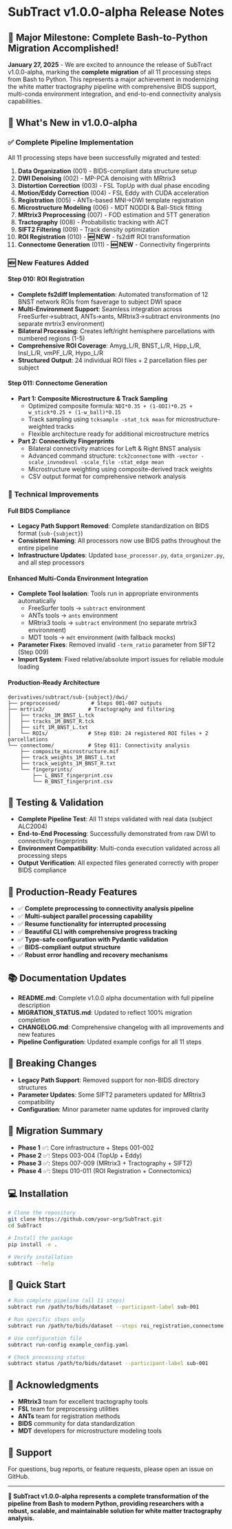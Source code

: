 # SubTract v1.0.0-alpha Release Notes

## 🎉 Major Milestone: Complete Bash-to-Python Migration Accomplished!

**January 27, 2025** - We are excited to announce the release of SubTract v1.0.0-alpha, marking the **complete migration** of all 11 processing steps from Bash to Python. This represents a major achievement in modernizing the white matter tractography pipeline with comprehensive BIDS support, multi-conda environment integration, and end-to-end connectivity analysis capabilities.

## 🚀 What's New in v1.0.0-alpha

### ✅ **Complete Pipeline Implementation**
All 11 processing steps have been successfully migrated and tested:

1. **Data Organization** (001) - BIDS-compliant data structure setup
2. **DWI Denoising** (002) - MP-PCA denoising with MRtrix3
3. **Distortion Correction** (003) - FSL TopUp with dual phase encoding
4. **Motion/Eddy Correction** (004) - FSL Eddy with CUDA acceleration
5. **Registration** (005) - ANTs-based MNI→DWI template registration
6. **Microstructure Modeling** (006) - MDT NODDI & Ball-Stick fitting
7. **MRtrix3 Preprocessing** (007) - FOD estimation and 5TT generation
8. **Tractography** (008) - Probabilistic tracking with ACT
9. **SIFT2 Filtering** (009) - Track density optimization
10. **ROI Registration** (010) - **🆕 NEW** - fs2diff ROI transformation
11. **Connectome Generation** (011) - **🆕 NEW** - Connectivity fingerprints

### 🆕 **New Features Added**

#### **Step 010: ROI Registration**
- **Complete fs2diff Implementation**: Automated transformation of 12 BNST network ROIs from fsaverage to subject DWI space
- **Multi-Environment Support**: Seamless integration across FreeSurfer→subtract, ANTs→ants, MRtrix3→subtract environments (no separate mrtrix3 environment)
- **Bilateral Processing**: Creates left/right hemisphere parcellations with numbered regions (1-5)
- **Comprehensive ROI Coverage**: Amyg_L/R, BNST_L/R, Hipp_L/R, Insl_L/R, vmPF_L/R, Hypo_L/R
- **Structured Output**: 24 individual ROI files + 2 parcellation files per subject

#### **Step 011: Connectome Generation**
- **Part 1: Composite Microstructure & Track Sampling**
  - Optimized composite formula: `NDI*0.35 + (1-ODI)*0.25 + w_stick*0.25 + (1-w_ball)*0.15`
  - Track sampling using `tcksample -stat_tck mean` for microstructure-weighted tracks
  - Flexible architecture ready for additional microstructure metrics
- **Part 2: Connectivity Fingerprints**
  - Bilateral connectivity matrices for Left & Right BNST analysis
  - Advanced command structure: `tck2connectome` with `-vector -scale_invnodevol -scale_file -stat_edge mean`
  - Microstructure weighting using composite-derived track weights
  - CSV output format for comprehensive network analysis

### 🔧 **Technical Improvements**

#### **Full BIDS Compliance**
- **Legacy Path Support Removed**: Complete standardization on BIDS format (`sub-{subject}`)
- **Consistent Naming**: All processors now use BIDS paths throughout the entire pipeline
- **Infrastructure Updates**: Updated `base_processor.py`, `data_organizer.py`, and all step processors

#### **Enhanced Multi-Conda Environment Integration**
- **Complete Tool Isolation**: Tools run in appropriate environments automatically
  - FreeSurfer tools → `subtract` environment
  - ANTs tools → `ants` environment  
  - MRtrix3 tools → `subtract` environment (no separate mrtrix3 environment)
  - MDT tools → `mdt` environment (with fallback mocks)
- **Parameter Fixes**: Removed invalid `-term_ratio` parameter from SIFT2 (Step 009)
- **Import System**: Fixed relative/absolute import issues for reliable module loading

#### **Production-Ready Architecture**
```
derivatives/subtract/sub-{subject}/dwi/
├── preprocessed/          # Steps 001-007 outputs
├── mrtrix3/              # Tractography and filtering  
│   ├── tracks_1M_BNST_L.tck
│   ├── tracks_1M_BNST_R.tck
│   ├── sift_1M_BNST_L.txt
│   └── ROIs/             # Step 010: 24 registered ROI files + 2 parcellations
└── connectome/           # Step 011: Connectivity analysis
    ├── composite_microstructure.mif
    ├── track_weights_1M_BNST_L.txt  
    ├── track_weights_1M_BNST_R.txt
    └── fingerprints/
        ├── L_BNST_fingerprint.csv
        └── R_BNST_fingerprint.csv
```

## 🧪 **Testing & Validation**
- **Complete Pipeline Test**: All 11 steps validated with real data (subject ALC2004)
- **End-to-End Processing**: Successfully demonstrated from raw DWI to connectivity fingerprints
- **Environment Compatibility**: Multi-conda execution validated across all processing steps
- **Output Verification**: All expected files generated correctly with proper BIDS compliance

## 🎯 **Production-Ready Features**
- ✅ **Complete preprocessing to connectivity analysis pipeline**
- ✅ **Multi-subject parallel processing capability**
- ✅ **Resume functionality for interrupted processing**
- ✅ **Beautiful CLI with comprehensive progress tracking**
- ✅ **Type-safe configuration with Pydantic validation**
- ✅ **BIDS-compliant output structure**
- ✅ **Robust error handling and recovery mechanisms**

## 📚 **Documentation Updates**
- **README.md**: Complete v1.0.0 alpha documentation with full pipeline description
- **MIGRATION_STATUS.md**: Updated to reflect 100% migration completion
- **CHANGELOG.md**: Comprehensive changelog with all improvements and new features
- **Pipeline Configuration**: Updated example configs for all 11 steps

## 🔄 **Breaking Changes**
- **Legacy Path Support**: Removed support for non-BIDS directory structures
- **Parameter Updates**: Some SIFT2 parameters updated for MRtrix3 compatibility
- **Configuration**: Minor parameter name updates for improved clarity

## 🎯 **Migration Summary**
- **Phase 1** ✅: Core infrastructure + Steps 001-002
- **Phase 2** ✅: Steps 003-004 (TopUp + Eddy) 
- **Phase 3** ✅: Steps 007-009 (MRtrix3 + Tractography + SIFT2)
- **Phase 4** ✅: Steps 010-011 (ROI Registration + Connectomics)

## 💻 **Installation**

```bash
# Clone the repository
git clone https://github.com/your-org/SubTract.git
cd SubTract

# Install the package
pip install -e .

# Verify installation
subtract --help
```

## 🚀 **Quick Start**

```bash
# Run complete pipeline (all 11 steps)
subtract run /path/to/bids/dataset --participant-label sub-001

# Run specific steps only  
subtract run /path/to/bids/dataset --steps roi_registration,connectome

# Use configuration file
subtract run-config example_config.yaml

# Check processing status
subtract status /path/to/bids/dataset --participant-label sub-001
```

## 🙏 **Acknowledgments**
- **MRtrix3** team for excellent tractography tools
- **FSL** team for preprocessing utilities  
- **ANTs** team for registration methods
- **BIDS** community for data standardization
- **MDT** developers for microstructure modeling tools

## 📧 **Support**
For questions, bug reports, or feature requests, please open an issue on GitHub.

---

**🎉 SubTract v1.0.0-alpha represents a complete transformation of the pipeline from Bash to modern Python, providing researchers with a robust, scalable, and maintainable solution for white matter tractography analysis.** 